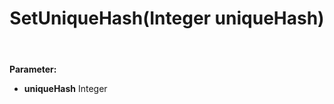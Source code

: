 ﻿---
uid: crmscript_ref_NSArchiveRestrictionInfo_SetUniqueHash
title: SetUniqueHash(Integer uniqueHash)
intellisense: NSArchiveRestrictionInfo.SetUniqueHash
keywords: NSArchiveRestrictionInfo, GetUniqueHash
so.topic: reference
---



**Parameter:** 
 - **uniqueHash** Integer

